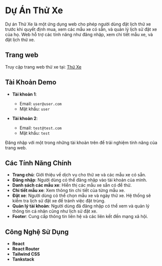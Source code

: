 # Dự Án Thử Xe

Dự án Thử Xe là một ứng dụng web cho phép người dùng đặt lịch thử xe trước khi quyết định mua, xem các mẫu xe có sẵn, và quản lý lịch sử đặt xe của họ. Web hỗ trợ các tính năng như đăng nhập, xem chi tiết mẫu xe, và đặt lịch thử xe.

## Trang web

Truy cập trang web thử xe tại: [Thử Xe](https://testanddrive.vercel.app/)

## Tài Khoản Demo

- **Tài khoản 1**:

  - Email: `user@user.com`
  - Mật khẩu: `user`

- **Tài khoản 2**:
  - Email: `test@test.com`
  - Mật khẩu: `test`

Đăng nhập với một trong những tài khoản trên để trải nghiệm tính năng của trang web.

## Các Tính Năng Chính

- **Trang chủ**: Giới thiệu về dịch vụ cho thử xe và các mẫu xe có sẵn.
- **Đăng nhập**: Người dùng có thể đăng nhập vào tài khoản của mình.
- **Danh sách các mẫu xe**: Hiển thị các mẫu xe sẵn có để thử.
- **Chi tiết mẫu xe**: Xem thông tin chi tiết của từng mẫu xe.
- **Đặt xe**: Người dùng có thể chọn mẫu xe và ngày thử xe. Hệ thống sẽ kiểm tra lịch sử đặt xe để tránh việc đặt trùng.
- **Quản lý tài khoản**: Người dùng đã đăng nhập có thể xem và quản lý thông tin cá nhân cũng như lịch sử đặt xe.
- **Footer**: Cung cấp thông tin liên hệ và các liên kết đến mạng xã hội.

## Công Nghệ Sử Dụng

- **React**
- **React Router**
- **Tailwind CSS**
- **Tankstack**
